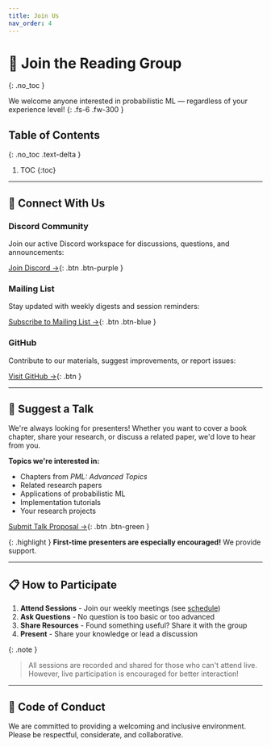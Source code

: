 ```yaml
---
title: Join Us
nav_order: 4
---
```


# 🙌 Join the Reading Group
{: .no_toc }

We welcome anyone interested in probabilistic ML — regardless of your experience level!
{: .fs-6 .fw-300 }

## Table of Contents
{: .no_toc .text-delta }

1. TOC
{:toc}

---

## 💬 Connect With Us

### Discord Community
Join our active Discord workspace for discussions, questions, and announcements:

[Join Discord →](https://discord.gg/H9ghwuuF){: .btn .btn-purple }

### Mailing List
Stay updated with weekly digests and session reminders:

[Subscribe to Mailing List →](https://listas.csic.es/wws/info/pml_reading_club){: .btn .btn-blue }

### GitHub
Contribute to our materials, suggest improvements, or report issues:

[Visit GitHub →](https://github.com/pml-reading-club){: .btn }

---

## 🎤 Suggest a Talk

We're always looking for presenters! Whether you want to cover a book chapter, share your research, or discuss a related paper, we'd love to hear from you.

**Topics we're interested in:**
- Chapters from *PML: Advanced Topics*
- Related research papers
- Applications of probabilistic ML
- Implementation tutorials
- Your research projects

[Submit Talk Proposal →](https://docs.google.com/forms/d/e/1FAIpQLSdsTHHY_cpIMhkriVgnRGtGaohDS8voorUl442MPfO-2DCgKA/viewform?usp=header){: .btn .btn-green }

{: .highlight }
**First-time presenters are especially encouraged!** We provide support.

---

## 📋 How to Participate

1. **Attend Sessions** - Join our weekly meetings (see [schedule](/schedule))
2. **Ask Questions** - No question is too basic or too advanced
3. **Share Resources** - Found something useful? Share it with the group
4. **Present** - Share your knowledge or lead a discussion

{: .note }
> All sessions are recorded and shared for those who can't attend live. However, live participation is encouraged for better interaction!

---

## 🤝 Code of Conduct

We are committed to providing a welcoming and inclusive environment. Please be respectful, considerate, and collaborative. 